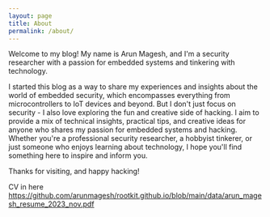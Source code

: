 ```yaml
---
layout: page
title: About
permalink: /about/
---
```


Welcome to my blog! My name is Arun Magesh, and I'm a security researcher with a passion for embedded systems and tinkering with technology.

I started this blog as a way to share my experiences and insights about the world of embedded security, which encompasses everything from microcontrollers to IoT devices and beyond. But I don't just focus on security - I also love exploring the fun and creative side of hacking. I aim to provide a mix of technical insights, practical tips, and creative ideas for anyone who shares my passion for embedded systems and hacking. Whether you're a professional security researcher, a hobbyist tinkerer, or just someone who enjoys learning about technology, I hope you'll find something here to inspire and inform you.

Thanks for visiting, and happy hacking!

CV in here https://github.com/arunmagesh/rootkit.github.io/blob/main/data/arun_magesh_resume_2023_nov.pdf


[jekyll-organization]: https://github.com/jekyll
